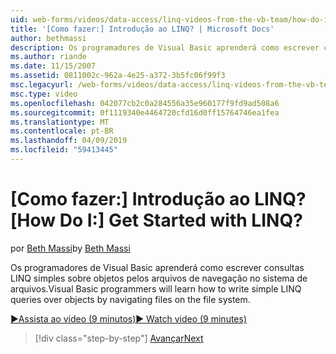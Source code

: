 ```yaml
---
uid: web-forms/videos/data-access/linq-videos-from-the-vb-team/how-do-i-get-started-with-linq
title: '[Como fazer:] Introdução ao LINQ? | Microsoft Docs'
author: bethmassi
description: Os programadores de Visual Basic aprenderá como escrever consultas LINQ simples sobre objetos pelos arquivos de navegação no sistema de arquivos.
ms.author: riande
ms.date: 11/15/2007
ms.assetid: 0811002c-962a-4e25-a372-3b5fc06f99f3
msc.legacyurl: /web-forms/videos/data-access/linq-videos-from-the-vb-team/how-do-i-get-started-with-linq
msc.type: video
ms.openlocfilehash: 042077cb2c0a284556a35e960177f9fd9ad508a6
ms.sourcegitcommit: 0f1119340e4464720cfd16d0ff15764746ea1fea
ms.translationtype: MT
ms.contentlocale: pt-BR
ms.lasthandoff: 04/09/2019
ms.locfileid: "59413445"
---
```

# <a name="how-do-i-get-started-with-linq"></a><span data-ttu-id="17e4b-104">[Como fazer:] Introdução ao LINQ?</span><span class="sxs-lookup"><span data-stu-id="17e4b-104">[How Do I:] Get Started with LINQ?</span></span>

<span data-ttu-id="17e4b-105">por [Beth Massi](https://github.com/bethmassi)</span><span class="sxs-lookup"><span data-stu-id="17e4b-105">by [Beth Massi](https://github.com/bethmassi)</span></span>

<span data-ttu-id="17e4b-106">Os programadores de Visual Basic aprenderá como escrever consultas LINQ simples sobre objetos pelos arquivos de navegação no sistema de arquivos.</span><span class="sxs-lookup"><span data-stu-id="17e4b-106">Visual Basic programmers will learn how to write simple LINQ queries over objects by navigating files on the file system.</span></span>

[<span data-ttu-id="17e4b-107">&#9654;Assista ao vídeo (9 minutos)</span><span class="sxs-lookup"><span data-stu-id="17e4b-107">&#9654; Watch video (9 minutes)</span></span>](https://channel9.msdn.com/Blogs/ASP-NET-Site-Videos/how-do-i-get-started-with-linq)

> [!div class="step-by-step"]
> [<span data-ttu-id="17e4b-108">Avançar</span><span class="sxs-lookup"><span data-stu-id="17e4b-108">Next</span></span>](how-do-i-perform-group-and-aggregate-queries.md)
